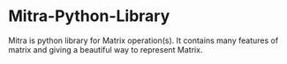 # Mitra-Python-Library
Mitra is python library for Matrix operation(s). It contains many features of matrix and giving a beautiful way to represent Matrix.
